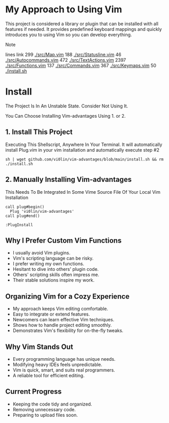 # My Approach to Using Vim
This project is considered a library or plugin
that can be installed with all features if
needed. It provides predefined keyboard mappings and quickly
introduces you to using Vim so you can
develop everything.

> [!NOTE]
> lines link
>   299 [./src/Map.vim](./src/Map.vim)
>   188 [./src/Statusline.vim](./src/Statusline.vim)
>    46 [./src/Autocommands.vim](./src/Autocommands.vim)
>   472 [./src/TextActions.vim](./src/TextActions.vim)
>  2397 [./src/Functions.vim](./src/Functions.vim)
>   137 [./src/Commands.vim](./src/Commands.vim)
>   367 [./src/Keymaps.vim](./src/Keymaps.vim)
>    50 [./install.sh](./install.sh)

# Install
The Project Is In An Unstable State.
Consider Not Using It.

You Can Choose Installing Vim-advantages Using 1. or 2.
## 1. Install This Project
Executing This Shellscript, Anywhere In Your Terminal. It will automatically install Plug.vim in your vim installation and automatically execute step #2
```
sh | wget github.com/vi0lin/vim-advantages/blob/main/install.sh && rm ./install.sh
```

## 2. Manually Installing Vim-advantages
This Needs To Be Integrated In Some Vime Source File Of Your Local Vim Installation
```
call plug#begin()
  Plug 'vi0lin/vim-advantages'
call plug#end()

:PlugInstall
```
## Why I Prefer Custom Vim Functions
- I usually avoid Vim plugins.
- Vim's scripting language can be risky.
- I prefer writing my own functions.
- Hesitant to dive into others' plugin code.
- Others' scripting skills often impress me.
- Their stable solutions inspire my work.

## Organizing Vim for a Cozy Experience
- My approach keeps Vim editing comfortable.
- Easy to integrate or extend features.
- Newcomers can learn effective Vim techniques.
- Shows how to handle project editing smoothly.
- Demonstrates Vim's flexibility for on-the-fly tweaks.

## Why Vim Stands Out
- Every programming language has unique needs.
- Modifying heavy IDEs feels unpredictable.
- Vim is quick, smart, and suits real programmers.
- A reliable tool for efficient editing.

## Current Progress
- Keeping the code tidy and organized.
- Removing unnecessary code.
- Preparing to upload files soon.
